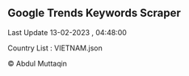 

## Google Trends Keywords Scraper 
 
Last Update 13-02-2023 , 04:48:00

Country List :
VIETNAM.json



© Abdul Muttaqin 
